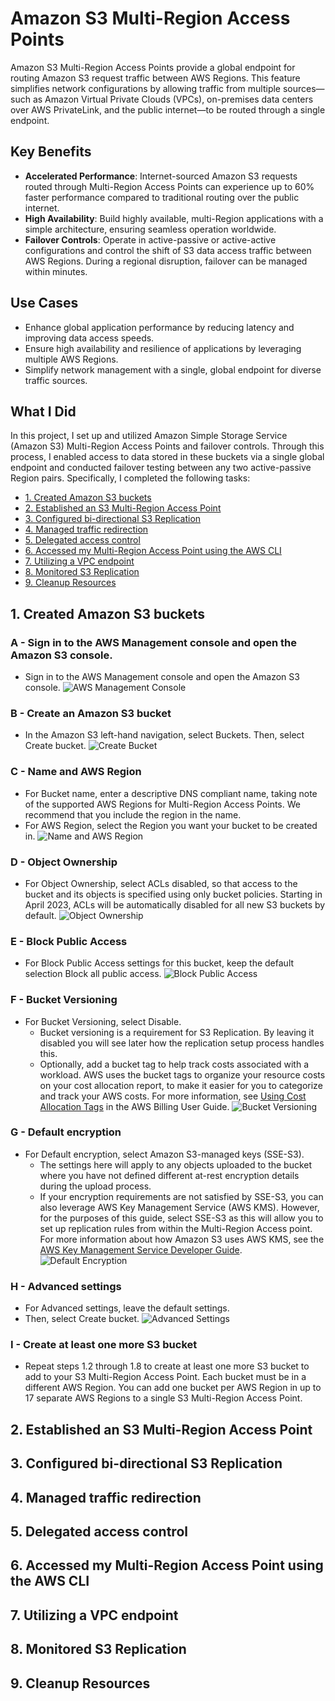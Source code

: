 # Amazon S3 Multi-Region Access Points

Amazon S3 Multi-Region Access Points provide a global endpoint for routing Amazon S3 request traffic between AWS Regions. This feature simplifies network configurations by allowing traffic from multiple sources—such as Amazon Virtual Private Clouds (VPCs), on-premises data centers over AWS PrivateLink, and the public internet—to be routed through a single endpoint.

## Key Benefits

- **Accelerated Performance**: Internet-sourced Amazon S3 requests routed through Multi-Region Access Points can experience up to 60% faster performance compared to traditional routing over the public internet.
- **High Availability**: Build highly available, multi-Region applications with a simple architecture, ensuring seamless operation worldwide.
- **Failover Controls**: Operate in active-passive or active-active configurations and control the shift of S3 data access traffic between AWS Regions. During a regional disruption, failover can be managed within minutes.

## Use Cases

- Enhance global application performance by reducing latency and improving data access speeds.
- Ensure high availability and resilience of applications by leveraging multiple AWS Regions.
- Simplify network management with a single, global endpoint for diverse traffic sources.

## What I Did

In this project, I set up and utilized Amazon Simple Storage Service (Amazon S3) Multi-Region Access Points and failover controls. Through this process, I enabled access to data stored in these buckets via a single global endpoint and conducted failover testing between any two active-passive Region pairs. Specifically, I completed the following tasks:

  - [1. Created Amazon S3 buckets](#1-created-amazon-s3-buckets)
  - [2. Established an S3 Multi-Region Access Point](#2-established-an-s3-multi-region-access-point)
  - [3. Configured bi-directional S3 Replication](#3-configured-bi-directional-s3-replication)
  - [4. Managed traffic redirection](#4-managed-traffic-redirection)
  - [5. Delegated access control](#5-delegated-access-control)
  - [6. Accessed my Multi-Region Access Point using the AWS CLI](#6-accessed-my-multi-region-access-point-using-the-aws-cli)
  - [7. Utilizing a VPC endpoint](#7-utilizing-a-vpc-endpoint)
  - [8. Monitored S3 Replication](#8-monitored-s3-replication)
  - [9. Cleanup Resources](#9-cleanup-resources)

## 1. Created Amazon S3 buckets

### A - Sign in to the AWS Management console and open the Amazon S3 console.

- Sign in to the AWS Management console and open the Amazon S3 console.
  ![AWS Management Console](./img/multi-region-access-1.1.c5de5b0a30bd9cd15fdacdf836d7d8956773a347.png)

### B - Create an Amazon S3 bucket

- In the Amazon S3 left-hand navigation, select Buckets. Then, select Create bucket.
  ![Create Bucket](./img/multi-region-access-1.2.f01ae91e1113368ece15f97025daba76ae60f79c.png)

### C - Name and AWS Region

- For Bucket name, enter a descriptive DNS compliant name, taking note of the supported AWS Regions for Multi-Region Access Points. We recommend that you include the region in the name.
- For AWS Region, select the Region you want your bucket to be created in.
  ![Name and AWS Region](./img/multi-region-access-1.3.f7b5193c11504f5f8746bc80e9d48ea9d973ce9b.png)

### D - Object Ownership

- For Object Ownership, select ACLs disabled, so that access to the bucket and its objects is specified using only bucket policies. Starting in April 2023, ACLs will be automatically disabled for all new S3 buckets by default.
  ![Object Ownership](./img/multi-region-access-1.4.54ca55aecaeafb338da5f5818747d718e3094685.png)

### E - Block Public Access

- For Block Public Access settings for this bucket, keep the default selection Block all public access.
  ![Block Public Access](./img/multi-region-access-1.5.84e1f2bf28d4b2fc65def7690e2e8fa09eea7f25.png)

### F - Bucket Versioning

- For Bucket Versioning, select Disable.
  - Bucket versioning is a requirement for S3 Replication. By leaving it disabled you will see later how the replication setup process handles this.
  - Optionally, add a bucket tag to help track costs associated with a workload. AWS uses the bucket tags to organize your resource costs on your cost allocation report, to make it easier for you to categorize and track your AWS costs. For more information, see [Using Cost Allocation Tags](https://docs.aws.amazon.com/awsaccountbilling/latest/aboutv2/cost-alloc-tags.html) in the AWS Billing User Guide.
  ![Bucket Versioning](./img/multi-region-access-1.6.3ededd2b1e209bc247015dcb5788f5ffc2615704.png)

### G - Default encryption

- For Default encryption, select Amazon S3-managed keys (SSE-S3).
  - The settings here will apply to any objects uploaded to the bucket where you have not defined different at-rest encryption details during the upload process.
  - If your encryption requirements are not satisfied by SSE-S3, you can also leverage AWS Key Management Service (AWS KMS). However, for the purposes of this guide, select SSE-S3 as this will allow you to set up replication rules from within the Multi-Region Access point. For more information about how Amazon S3 uses AWS KMS, see the [AWS Key Management Service Developer Guide](https://docs.aws.amazon.com/kms/latest/developerguide/).
  ![Default Encryption](./img/1.7%20-%20getting%20started.67a3d9777dd0b643c4895f1d288d711bd59a599c.png)

### H - Advanced settings

- For Advanced settings, leave the default settings.
- Then, select Create bucket.
  ![Advanced Settings](./img/multi-region-access-1.8.353ba9da81d0a53c6e3f5c76477c07f977346005.png)

### I - Create at least one more S3 bucket

- Repeat steps 1.2 through 1.8 to create at least one more S3 bucket to add to your S3 Multi-Region Access Point. Each bucket must be in a different AWS Region. You can add one bucket per AWS Region in up to 17 separate AWS Regions to a single S3 Multi-Region Access Point.

## 2. Established an S3 Multi-Region Access Point

<!-- Add your content here for establishing an S3 Multi-Region Access Point -->

## 3. Configured bi-directional S3 Replication

<!-- Add your content here for configuring bi-directional S3 Replication -->

## 4. Managed traffic redirection

<!-- Add your content here for managing traffic redirection -->

## 5. Delegated access control

<!-- Add your content here for delegating access control -->

## 6. Accessed my Multi-Region Access Point using the AWS CLI

<!-- Add your content here for accessing the Multi-Region Access Point using the AWS CLI -->

## 7. Utilizing a VPC endpoint

<!-- Add your content here for utilizing a VPC endpoint -->

## 8. Monitored S3 Replication

<!-- Add your content here for monitoring S3 Replication -->

## 9. Cleanup Resources

<!-- Add your content here for cleaning up resources -->

